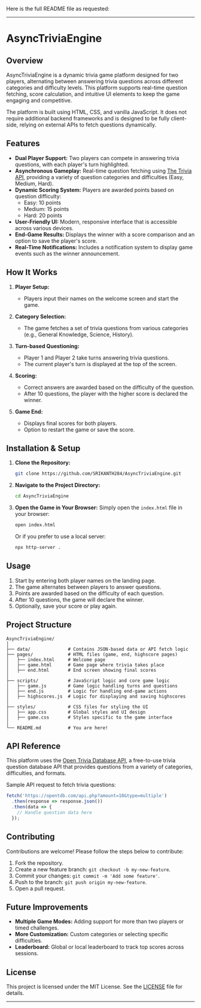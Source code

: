 Here is the full README file as requested:

---

# AsyncTriviaEngine

## Overview
AsyncTriviaEngine is a dynamic trivia game platform designed for two players, alternating between answering trivia questions across different categories and difficulty levels. This platform supports real-time question fetching, score calculation, and intuitive UI elements to keep the game engaging and competitive.

The platform is built using HTML, CSS, and vanilla JavaScript. It does not require additional backend frameworks and is designed to be fully client-side, relying on external APIs to fetch questions dynamically.

## Features

- **Dual Player Support:** Two players can compete in answering trivia questions, with each player's turn highlighted.
- **Asynchronous Gameplay:** Real-time question fetching using [The Trivia API](https://opentdb.com/), providing a variety of question categories and difficulties (Easy, Medium, Hard).
- **Dynamic Scoring System:** Players are awarded points based on question difficulty:
  - Easy: 10 points
  - Medium: 15 points
  - Hard: 20 points
- **User-Friendly UI:** Modern, responsive interface that is accessible across various devices.
- **End-Game Results:** Displays the winner with a score comparison and an option to save the player's score.
- **Real-Time Notifications:** Includes a notification system to display game events such as the winner announcement.

## How It Works

1. **Player Setup:**
   - Players input their names on the welcome screen and start the game.
   
2. **Category Selection:**
   - The game fetches a set of trivia questions from various categories (e.g., General Knowledge, Science, History).
   
3. **Turn-based Questioning:**
   - Player 1 and Player 2 take turns answering trivia questions.
   - The current player's turn is displayed at the top of the screen.
   
4. **Scoring:**
   - Correct answers are awarded based on the difficulty of the question.
   - After 10 questions, the player with the higher score is declared the winner.

5. **Game End:**
   - Displays final scores for both players.
   - Option to restart the game or save the score.

## Installation & Setup

1. **Clone the Repository:**
   ```bash
   git clone https://github.com/SRIKANTH284/AsyncTriviaEngine.git
   ```

2. **Navigate to the Project Directory:**
   ```bash
   cd AsyncTriviaEngine
   ```

3. **Open the Game in Your Browser:**
   Simply open the `index.html` file in your browser:
   ```bash
   open index.html
   ```
   Or if you prefer to use a local server:
   ```bash
   npx http-server .
   ```

## Usage

1. Start by entering both player names on the landing page.
2. The game alternates between players to answer questions.
3. Points are awarded based on the difficulty of each question.
4. After 10 questions, the game will declare the winner.
5. Optionally, save your score or play again.

## Project Structure

```
AsyncTriviaEngine/
│
├── data/              # Contains JSON-based data or API fetch logic
├── pages/             # HTML files (game, end, highscore pages)
│   ├── index.html     # Welcome page
│   ├── game.html      # Game page where trivia takes place
│   ├── end.html       # End screen showing final scores
│
├── scripts/           # JavaScript logic and core game logic
│   ├── game.js        # Game logic handling turns and questions
│   ├── end.js         # Logic for handling end-game actions
│   ├── highscores.js  # Logic for displaying and saving highscores
│
├── styles/            # CSS files for styling the UI
│   ├── app.css        # Global styles and UI design
│   ├── game.css       # Styles specific to the game interface
│
└── README.md          # You are here!
```

## API Reference

This platform uses the [Open Trivia Database API](https://opentdb.com/), a free-to-use trivia question database API that provides questions from a variety of categories, difficulties, and formats.

Sample API request to fetch trivia questions:
```javascript
fetch('https://opentdb.com/api.php?amount=10&type=multiple')
  .then(response => response.json())
  .then(data => {
    // Handle question data here
  });
```

## Contributing

Contributions are welcome! Please follow the steps below to contribute:

1. Fork the repository.
2. Create a new feature branch: `git checkout -b my-new-feature`.
3. Commit your changes: `git commit -m 'Add some feature'`.
4. Push to the branch: `git push origin my-new-feature`.
5. Open a pull request.

## Future Improvements

- **Multiple Game Modes:** Adding support for more than two players or timed challenges.
- **More Customization:** Custom categories or selecting specific difficulties.
- **Leaderboard:** Global or local leaderboard to track top scores across sessions.

## License

This project is licensed under the MIT License. See the [LICENSE](LICENSE) file for details.

---
